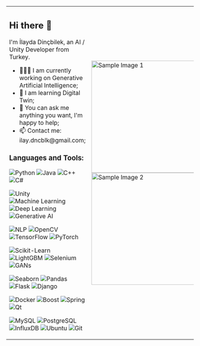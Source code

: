 <table>
  <tr>
    <td>
      <h2>Hi there 👋</h2>
      <p>I'm İlayda Dinçbilek, an AI / Unity Developer from Turkey.</p>
      <ul>
        <li>👨🏽‍💻 I am currently working on Generative Artificial Intelligence;</li>
        <li>🌱 I am learning Digital Twin;</li>
        <li>💬 You can ask me anything you want, I'm happy to help;</li>
        <li>📫 Contact me: ilay.dncblk@gmail.com;</li>
      </ul>
      <h3>Languages and Tools:</h3>
      <p>
        <img src="https://img.shields.io/badge/Python-3776AB?style=for-the-badge&logo=python&logoColor=white" alt="Python">
        <img src="https://img.shields.io/badge/Java-007396?style=for-the-badge&logo=java&logoColor=white" alt="Java">
        <img src="https://img.shields.io/badge/C%2B%2B-00599C?style=for-the-badge&logo=c%2B%2B&logoColor=white" alt="C++">
        <img src="https://img.shields.io/badge/C%23-239120?style=for-the-badge&logo=c-sharp&logoColor=white" alt="C#">
      </p>
      <p>
        <img src="https://img.shields.io/badge/Unity-100000?style=for-the-badge&logo=unity&logoColor=white" alt="Unity">
        <img src="https://img.shields.io/badge/Machine_Learning-FF6F00?style=for-the-badge&logoColor=white" alt="Machine Learning">
        <img src="https://img.shields.io/badge/Deep_Learning-FF6F00?style=for-the-badge&logoColor=white" alt="Deep Learning">
        <img src="https://img.shields.io/badge/Generative_AI-FF6F00?style=for-the-badge&logoColor=white" alt="Generative AI">
      </p>
      <p>
        <img src="https://img.shields.io/badge/NLP-FF6F00?style=for-the-badge&logoColor=white" alt="NLP">
        <img src="https://img.shields.io/badge/OpenCV-5C3EE8?style=for-the-badge&logo=opencv&logoColor=white" alt="OpenCV">
        <img src="https://img.shields.io/badge/TensorFlow-FF6F00?style=for-the-badge&logo=tensorflow&logoColor=white" alt="TensorFlow">
        <img src="https://img.shields.io/badge/PyTorch-EE4C2C?style=for-the-badge&logo=pytorch&logoColor=white" alt="PyTorch">
      </p>
      <p>
        <img src="https://img.shields.io/badge/Scikit_Learn-F7931E?style=for-the-badge&logo=scikit-learn&logoColor=white" alt="Scikit-Learn">
        <img src="https://img.shields.io/badge/LightGBM-00D1B2?style=for-the-badge&logo=lightgbm&logoColor=white" alt="LightGBM">
        <img src="https://img.shields.io/badge/Selenium-43B02A?style=for-the-badge&logo=selenium&logoColor=white" alt="Selenium">
        <img src="https://img.shields.io/badge/GANs-FF6F00?style=for-the-badge&logoColor=white" alt="GANs">
      </p>
      <p>
        <img src="https://img.shields.io/badge/Seaborn-3776AB?style=for-the-badge&logoColor=white" alt="Seaborn">
        <img src="https://img.shields.io/badge/Pandas-150458?style=for-the-badge&logo=pandas&logoColor=white" alt="Pandas">
        <img src="https://img.shields.io/badge/Flask-000000?style=for-the-badge&logo=flask&logoColor=white" alt="Flask">
        <img src="https://img.shields.io/badge/Django-092E20?style=for-the-badge&logo=django&logoColor=white" alt="Django">
      </p>
      <p>
        <img src="https://img.shields.io/badge/Docker-2CA5E0?style=for-the-badge&logo=docker&logoColor=white" alt="Docker">
        <img src="https://img.shields.io/badge/Boost-00599C?style=for-the-badge&logo=boost&logoColor=white" alt="Boost">
        <img src="https://img.shields.io/badge/Spring-6DB33F?style=for-the-badge&logo=spring&logoColor=white" alt="Spring">
        <img src="https://img.shields.io/badge/Qt-41CD52?style=for-the-badge&logo=qt&logoColor=white" alt="Qt">
      </p>
      <p>
        <img src="https://img.shields.io/badge/MySQL-4479A1?style=for-the-badge&logo=mysql&logoColor=white" alt="MySQL">
        <img src="https://img.shields.io/badge/PostgreSQL-336791?style=for-the-badge&logo=postgresql&logoColor=white" alt="PostgreSQL">
        <img src="https://img.shields.io/badge/InfluxDB-22ADF6?style=for-the-badge&logo=influxdb&logoColor=white" alt="InfluxDB">
        <img src="https://img.shields.io/badge/Ubuntu-E95420?style=for-the-badge&logo=ubuntu&logoColor=white" alt="Ubuntu">
        <img src="https://img.shields.io/badge/Git-F05032?style=for-the-badge&logo=git&logoColor=white" alt="Git">
      </p>
    </td>
    <td>
      <img src="https://www.emerson.com/resource/image/5574706/landscape_ratio16x9/600/338/c275175db9ed5bbf80fcd81c1e999a00/C6EC752AD018BE075557500EF4136E4C/c045%20maximize%20the%20digital%20investment%20value.png" alt="Sample Image 1" width="300"/>
      <img src="https://media.licdn.com/dms/image/v2/C4E12AQETYiL8X_saBA/article-cover_image-shrink_720_1280/article-cover_image-shrink_720_1280/0/1629959752831?e=1729728000&v=beta&t=MckUH6qAKIwpKGq1reOfPLyPeccsOC0xwpYMDaAya3c" alt="Sample Image 2" width="300"/>
    </td>
  </tr>
</table>
